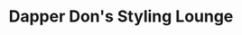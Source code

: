 ---
title: "Dapper Don's Styling Lounge"
url: /erie/dapper-dons-styling-lounge/
shop: hairdresser
---